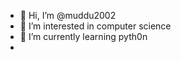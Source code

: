 - 👋 Hi, I’m @muddu2002
- 👀 I’m interested in computer science
- 🌱 I’m currently learning pyth0n
- 

<!---
muddu2002/muddu2002 is a ✨ special ✨ repository because its `README.md` (this file) appears on your GitHub profile.
You can click the Preview link to take a look at your changes.
--->
